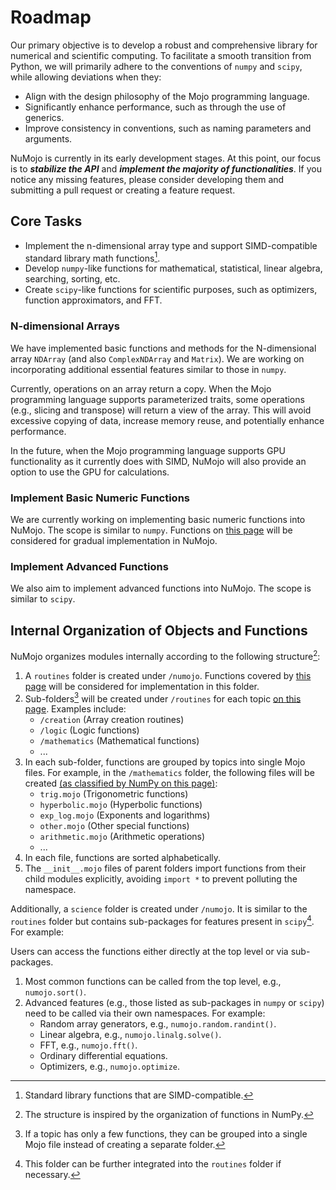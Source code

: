 # Roadmap

Our primary objective is to develop a robust and comprehensive library for numerical and scientific computing. To facilitate a smooth transition from Python, we will primarily adhere to the conventions of `numpy` and `scipy`, while allowing deviations when they:

- Align with the design philosophy of the Mojo programming language.
- Significantly enhance performance, such as through the use of generics.
- Improve consistency in conventions, such as naming parameters and arguments.

NuMojo is currently in its early development stages. At this point, our focus is to ***stabilize the API*** and ***implement the majority of functionalities***. If you notice any missing features, please consider developing them and submitting a pull request or creating a feature request.

## Core Tasks

- Implement the n-dimensional array type and support SIMD-compatible standard library math functions[^stdlib].
- Develop `numpy`-like functions for mathematical, statistical, linear algebra, searching, sorting, etc.
- Create `scipy`-like functions for scientific purposes, such as optimizers, function approximators, and FFT.

### N-dimensional Arrays

We have implemented basic functions and methods for the N-dimensional array `NDArray` (and also `ComplexNDArray` and `Matrix`). We are working on incorporating additional essential features similar to those in `numpy`.

Currently, operations on an array return a copy. When the Mojo programming language supports parameterized traits, some operations (e.g., slicing and transpose) will return a view of the array. This will avoid excessive copying of data, increase memory reuse, and potentially enhance performance.

In the future, when the Mojo programming language supports GPU functionality as it currently does with SIMD, NuMojo will also provide an option to use the GPU for calculations.

### Implement Basic Numeric Functions

We are currently working on implementing basic numeric functions into NuMojo. The scope is similar to `numpy`. Functions on [this page](https://numpy.org/doc/stable/reference/routines.html) will be considered for gradual implementation in NuMojo.

### Implement Advanced Functions

We also aim to implement advanced functions into NuMojo. The scope is similar to `scipy`.

## Internal Organization of Objects and Functions

NuMojo organizes modules internally according to the following structure[^numpy]:

1. A `routines` folder is created under `/numojo`. Functions covered by [this page](https://numpy.org/doc/stable/reference/routines.html) will be considered for implementation in this folder.
2. Sub-folders[^single] will be created under `/routines` for each topic [on this page](https://numpy.org/doc/stable/reference/routines.html). Examples include:
   - `/creation` (Array creation routines)
   - `/logic` (Logic functions)
   - `/mathematics` (Mathematical functions)
   - ...
3. In each sub-folder, functions are grouped by topics into single Mojo files. For example, in the `/mathematics` folder, the following files will be created [(as classified by NumPy on this page)](https://numpy.org/doc/stable/reference/routines.math.html):
   - `trig.mojo` (Trigonometric functions)
   - `hyperbolic.mojo` (Hyperbolic functions)
   - `exp_log.mojo` (Exponents and logarithms)
   - `other.mojo` (Other special functions)
   - `arithmetic.mojo` (Arithmetic operations)
   - ...
4. In each file, functions are sorted alphabetically.
5. The `__init__.mojo` files of parent folders import functions from their child modules explicitly, avoiding `import *` to prevent polluting the namespace.

Additionally, a `science` folder is created under `/numojo`. It is similar to the `routines` folder but contains sub-packages for features present in `scipy`[^science]. For example:

Users can access the functions either directly at the top level or via sub-packages.

1. Most common functions can be called from the top level, e.g., `numojo.sort()`.
2. Advanced features (e.g., those listed as sub-packages in `numpy` or `scipy`) need to be called via their own namespaces. For example:
   - Random array generators, e.g., `numojo.random.randint()`.
   - Linear algebra, e.g., `numojo.linalg.solve()`.
   - FFT, e.g., `numojo.fft()`.
   - Ordinary differential equations.
   - Optimizers, e.g., `numojo.optimize`.

[^stdlib]: Standard library functions that are SIMD-compatible.
[^numpy]: The structure is inspired by the organization of functions in NumPy.
[^single]: If a topic has only a few functions, they can be grouped into a single Mojo file instead of creating a separate folder.
[^science]: This folder can be further integrated into the `routines` folder if necessary.
